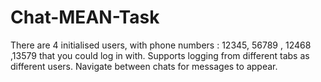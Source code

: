 # Chat-MEAN-Task
There are 4 initialised users, with phone numbers : 12345, 56789 , 12468 ,13579 that you could log in with.
Supports logging from different tabs as different users.
Navigate between chats for messages to appear.
